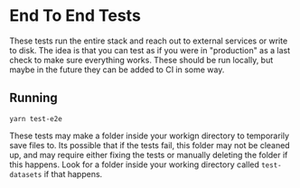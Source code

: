 # End To End Tests

These tests run the entire stack and reach out to external services or write to disk. The idea is that you can test
as if you were in "production" as a last check to make sure everything works. These should be run locally, but maybe
in the future they can be added to CI in some way.

## Running

`yarn test-e2e`

These tests may make a folder inside your workign directory to temporarily save files to. Its possible that
if the tests fail, this folder may not be cleaned up, and may require either fixing the tests or manually
deleting the folder if this happens. Look for a folder inside your working directory called `test-datasets`
if that happens.
